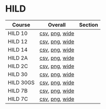 # HILD

| Course | Overall | Section |
| ------ | ------- | ------- |
| HILD 10 | [csv](https://github.com/UCSD-Historical-Enrollment-Data/2024Fall/blob/main/overall/HILD%2010.csv), [png](https://raw.githubusercontent.com/UCSD-Historical-Enrollment-Data/2024Fall/main/plot_overall/HILD%2010.png), [wide](https://raw.githubusercontent.com/UCSD-Historical-Enrollment-Data/2024Fall/main/plot_overall_wide/HILD%2010.png) |  |
| HILD 12 | [csv](https://github.com/UCSD-Historical-Enrollment-Data/2024Fall/blob/main/overall/HILD%2012.csv), [png](https://raw.githubusercontent.com/UCSD-Historical-Enrollment-Data/2024Fall/main/plot_overall/HILD%2012.png), [wide](https://raw.githubusercontent.com/UCSD-Historical-Enrollment-Data/2024Fall/main/plot_overall_wide/HILD%2012.png) |  |
| HILD 14 | [csv](https://github.com/UCSD-Historical-Enrollment-Data/2024Fall/blob/main/overall/HILD%2014.csv), [png](https://raw.githubusercontent.com/UCSD-Historical-Enrollment-Data/2024Fall/main/plot_overall/HILD%2014.png), [wide](https://raw.githubusercontent.com/UCSD-Historical-Enrollment-Data/2024Fall/main/plot_overall_wide/HILD%2014.png) |  |
| HILD 2A | [csv](https://github.com/UCSD-Historical-Enrollment-Data/2024Fall/blob/main/overall/HILD%202A.csv), [png](https://raw.githubusercontent.com/UCSD-Historical-Enrollment-Data/2024Fall/main/plot_overall/HILD%202A.png), [wide](https://raw.githubusercontent.com/UCSD-Historical-Enrollment-Data/2024Fall/main/plot_overall_wide/HILD%202A.png) |  |
| HILD 2C | [csv](https://github.com/UCSD-Historical-Enrollment-Data/2024Fall/blob/main/overall/HILD%202C.csv), [png](https://raw.githubusercontent.com/UCSD-Historical-Enrollment-Data/2024Fall/main/plot_overall/HILD%202C.png), [wide](https://raw.githubusercontent.com/UCSD-Historical-Enrollment-Data/2024Fall/main/plot_overall_wide/HILD%202C.png) |  |
| HILD 30 | [csv](https://github.com/UCSD-Historical-Enrollment-Data/2024Fall/blob/main/overall/HILD%2030.csv), [png](https://raw.githubusercontent.com/UCSD-Historical-Enrollment-Data/2024Fall/main/plot_overall/HILD%2030.png), [wide](https://raw.githubusercontent.com/UCSD-Historical-Enrollment-Data/2024Fall/main/plot_overall_wide/HILD%2030.png) |  |
| HILD 30GS | [csv](https://github.com/UCSD-Historical-Enrollment-Data/2024Fall/blob/main/overall/HILD%2030GS.csv), [png](https://raw.githubusercontent.com/UCSD-Historical-Enrollment-Data/2024Fall/main/plot_overall/HILD%2030GS.png), [wide](https://raw.githubusercontent.com/UCSD-Historical-Enrollment-Data/2024Fall/main/plot_overall_wide/HILD%2030GS.png) |  |
| HILD 7B | [csv](https://github.com/UCSD-Historical-Enrollment-Data/2024Fall/blob/main/overall/HILD%207B.csv), [png](https://raw.githubusercontent.com/UCSD-Historical-Enrollment-Data/2024Fall/main/plot_overall/HILD%207B.png), [wide](https://raw.githubusercontent.com/UCSD-Historical-Enrollment-Data/2024Fall/main/plot_overall_wide/HILD%207B.png) |  |
| HILD 7C | [csv](https://github.com/UCSD-Historical-Enrollment-Data/2024Fall/blob/main/overall/HILD%207C.csv), [png](https://raw.githubusercontent.com/UCSD-Historical-Enrollment-Data/2024Fall/main/plot_overall/HILD%207C.png), [wide](https://raw.githubusercontent.com/UCSD-Historical-Enrollment-Data/2024Fall/main/plot_overall_wide/HILD%207C.png) |  |
